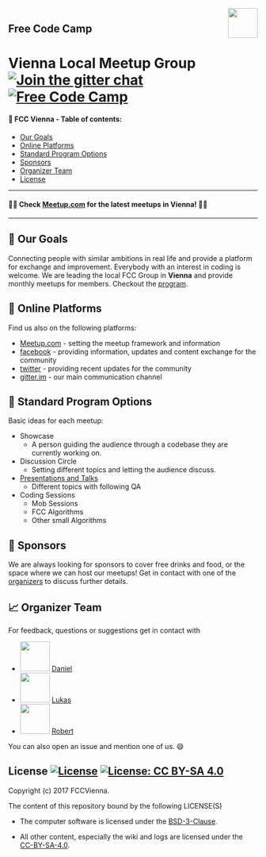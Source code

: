 <img src="https://camo.githubusercontent.com/60c67cf9ac2db30d478d21755289c423e1f985c6/68747470733a2f2f73332e616d617a6f6e6177732e636f6d2f66726565636f646563616d702f776964652d736f6369616c2d62616e6e65722e706e67" height="60" align="right">

## Free Code Camp
# Vienna Local Meetup Group [![Join the gitter chat](https://badges.gitter.im/Join%20Chat.svg)](https://gitter.im/FCCVienna/Lobby) [![Free Code Camp](https://img.shields.io/badge/Official%20Site-Free%20Code%20Camp-brightgreen.svg?style=plastic)](https://github.com/freeCodeCamp/freeCodeCamp)

#### 📄 FCC Vienna -  Table of contents:
  * [Our Goals](#our-goals)
  * [Online Platforms](#online-platforms)
  * [Standard Program Options](#standard-program-options)
  * [Sponsors](#sponsors)
  * [Organizer Team](#organizer-team)
  * [License](#license)

---
####  🎉🚀 Check [Meetup.com](https://www.meetup.com/de-DE/Free-Code-Camp-Vienna/) for the latest meetups in Vienna! 🚀🎉
---
## 🚩 Our Goals
Connecting people with similar ambitions in real life and provide a platform for exchange and improvement. Everybody with an interest in coding is welcome. We are leading the local FCC Group in **Vienna** and provide monthly meetups for members. Checkout the [program](#standard-program-options).

## 📨 Online Platforms
Find us also on the following platforms:
* [Meetup.com](https://www.meetup.com/de-DE/Free-Code-Camp-Vienna/) - setting the meetup framework and information
* [facebook](https://www.facebook.com/groups/free.code.camp.vienna.austria) - providing information, updates and content exchange for the community
* [twitter](https://twitter.com/freecodecampvie) - providing recent updates for the community
* [gitter.im](https://gitter.im/FCCVienna/Lobby) - our main communication channel

## 📂 Standard Program Options
Basic ideas for each meetup:
* Showcase
  * A person guiding the audience through a codebase they are currently working on.
* Discussion Circle
  * Setting different topics and letting the audience discuss.
* [Presentations and Talks](talks/Readme.md)
  * Different topics with following QA
* Coding Sessions
  * Mob Sessions
  * FCC Algorithms
  * Other small Algorithms

## 💸 Sponsors
We are always looking for sponsors to cover free drinks and food, or the space where we can host our meetups! Get in contact with one of the [organizers](#organizer-team) to discuss further details.

## 📈 Organizer Team
For feedback, questions or suggestions get in contact with
- <img src="https://avatars3.githubusercontent.com/u/22077628?v=3&s=460" height="60"> [Daniel](https://github.com/DDCreationStudios)
- <img src="https://avatars1.githubusercontent.com/u/17717159?v=3&s=460" height="60"> [Lukas](https://github.com/lukastillmann)
- <img src="https://avatars3.githubusercontent.com/u/13132899?v=3&s=460" height="60"> [Robert](https://github.com/robeerob)

You can also open an issue and mention one of us. 😄

## License [![License](https://img.shields.io/badge/License-BSD%203--Clause-red.svg)](https://opensource.org/licenses/BSD-3-Clause) [![License: CC BY-SA 4.0](https://img.shields.io/badge/License-CC%20BY--SA%204.0-red.svg)](http://creativecommons.org/licenses/by-sa/4.0/)


Copyright (c) 2017 FCCVienna.

The content of this repository bound by the following LICENSE(S)

- The computer software is licensed under the [BSD-3-Clause](./LICENSE_software.md).

- All other content, especially the wiki and logs are licensed under the [CC-BY-SA-4.0](./LICENSE_written.md).
